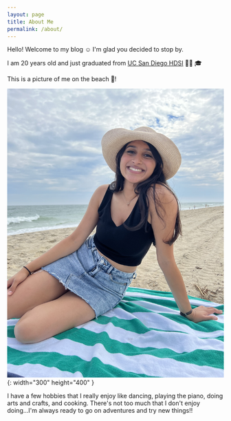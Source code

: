 ```yaml
---
layout: page
title: About Me
permalink: /about/
---
```


Hello! Welcome to my blog :relaxed: I'm glad you decided to stop by.

I am 20 years old and just graduated from [UC San Diego HDSI](https://datascience.ucsd.edu/mission-and-goals/) :woman_technologist: :mortar_board:


This is a picture of me on the beach :palm_tree:!

![anjbeach](assets/img/anj_beach.jpg){: width="300" height="400" }

I have a few hobbies that I really enjoy like dancing, playing the piano, doing arts and crafts, and cooking. There's not too much that I don't enjoy doing...I'm always ready to go on adventures and try new things!!








<!-- You can find the source code for Jekyll at GitHub:
[jekyll][jekyll-organization] /
[jekyll](https://github.com/jekyll/jekyll) -->


<!-- [jekyll-organization]: https://github.com/jekyll -->
